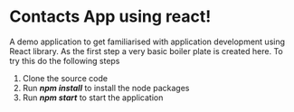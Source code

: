 # Contacts App using react!
A demo application to get familiarised with application development using React library. As the first step a very basic boiler plate is created here. To try this do the following steps
1. Clone the source code
2. Run ***npm install*** to install the node packages
3. Run ***npm start*** to start the application
